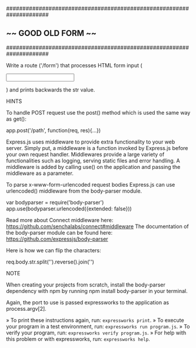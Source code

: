 
#####################################################################
##                      ~~  GOOD OLD FORM  ~~                      ##
#####################################################################

Write a route ('/form') that processes HTML form input (<form><input name="str"/></form>) and prints backwards the str value.


HINTS

To handle POST request use the post() method which is used the same way as get():

  app.post('/path', function(req, res){...})

Express.js uses middleware to provide extra functionality to your web server.
Simply put, a middleware is a function invoked by Express.js before your own request handler.
Middlewares provide a large variety of functionalities such as logging, serving static files and error handling.
A middleware is added by calling use() on the application and passing the middleware as a parameter.

To parse x-www-form-urlencoded request bodies Express.js can use urlencoded() middleware
from the body-parser module.

  var bodyparser = require('body-parser')
  app.use(bodyparser.urlencoded({extended: false}))

Read more about Connect middleware here:
  https://github.com/senchalabs/connect#middleware
The documentation of the body-parser module can be found here:
  https://github.com/expressjs/body-parser

Here is how we can flip the characters:

  req.body.str.split('').reverse().join('')

NOTE

When creating your projects from scratch, install the body-parser dependency with npm by
running npm install body-parser in your terminal.

Again, the port to use is passed expressworks to the application as process.argv[2].

 » To print these instructions again, run: `expressworks print`.
 » To execute your program in a test environment, run:
   `expressworks run program.js`.
 » To verify your program, run: `expressworks verify program.js`.
 » For help with this problem or with expressworks, run:
   `expressworks help`.